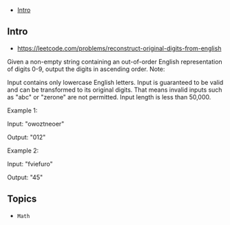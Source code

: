 - [Intro](#intro)

## Intro

- https://leetcode.com/problems/reconstruct-original-digits-from-english

Given a non-empty string containing an out-of-order English representation of digits 0-9, output the digits in ascending order.
Note:

Input contains only lowercase English letters.
Input is guaranteed to be valid and can be transformed to its original digits. That means invalid inputs such as "abc" or "zerone" are not permitted.
Input length is less than 50,000.

Example 1:

Input: "owoztneoer"

Output: "012"

Example 2:

Input: "fviefuro"

Output: "45"



## Topics

- `Math`


